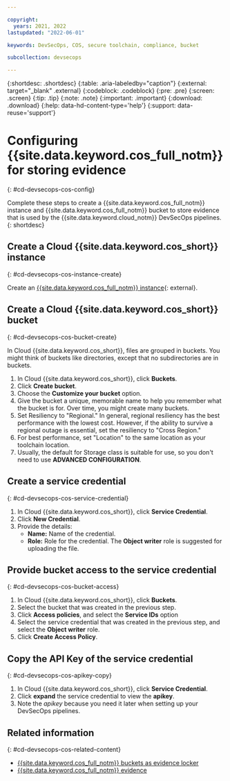 ```yaml
---

copyright:
  years: 2021, 2022
lastupdated: "2022-06-01"

keywords: DevSecOps, COS, secure toolchain, compliance, bucket

subcollection: devsecops

---
```


{:shortdesc: .shortdesc}
{:table: .aria-labeledby="caption"}
{:external: target="_blank" .external}
{:codeblock: .codeblock}
{:pre: .pre}
{:screen: .screen}
{:tip: .tip}
{:note: .note}
{:important: .important}
{:download: .download}
{:help: data-hd-content-type='help'}
{:support: data-reuse='support'}

# Configuring {{site.data.keyword.cos_full_notm}} for storing evidence
{: #cd-devsecops-cos-config}

Complete these steps to create a {{site.data.keyword.cos_full_notm}} instance and {{site.data.keyword.cos_full_notm}} bucket to store evidence that is used by the {{site.data.keyword.cloud_notm}} DevSecOps pipelines.
{: shortdesc}

## Create a Cloud {{site.data.keyword.cos_short}} instance
{: #cd-devsecops-cos-instance-create}

Create an [{{site.data.keyword.cos_full_notm}} instance](https://cloud.ibm.com/catalog/services/cloud-object-storage){: external}.

## Create a Cloud {{site.data.keyword.cos_short}} bucket
{: #cd-devsecops-cos-bucket-create}

In Cloud {{site.data.keyword.cos_short}}, files are grouped in buckets. You might think of buckets like directories, except that no subdirectories are in buckets.

1. In Cloud {{site.data.keyword.cos_short}}, click **Buckets**.
2. Click **Create bucket**.
3. Choose the **Customize your bucket** option.
4. Give the bucket a unique, memorable name to help you remember what the bucket is for. Over time, you might create many buckets.
5. Set Resiliency to "Regional." In general, regional resiliency has the best performance with the lowest cost. However, if the ability to survive a regional outage is essential, set the resiliency to "Cross Region."
6. For best performance, set "Location" to the same location as your toolchain location.
7. Usually, the default for Storage class is suitable for use, so you don't need to use **ADVANCED CONFIGURATION**.

## Create a service credential
{: #cd-devsecops-cos-service-credential}

1. In Cloud {{site.data.keyword.cos_short}}, click **Service Credential**.
2. Click **New Credential**.
3. Provide the details:
   *  **Name:** Name of the credential.
   *  **Role:** Role for the credential. The **Object writer** role is suggested for uploading the file.

## Provide bucket access to the service credential
{: #cd-devsecops-cos-bucket-access}

1. In Cloud {{site.data.keyword.cos_short}}, click **Buckets**.
2. Select the bucket that was created in the previous step.
3. Click **Access policies**, and select the **Service IDs** option
4. Select the service credential that was created in the previous step, and select the **Object writer** role.
5. Click **Create Access Policy**.

## Copy the API Key of the service credential
{: #cd-devsecops-cos-apikey-copy}

1. In Cloud {{site.data.keyword.cos_short}}, click **Service Credential**.
2. Click **expand** the service credential to view the **apikey**. 
3. Note the *apikey* because you need it later when setting up your DevSecOps pipelines.

## Related information
{: #cd-devsecops-cos-related-content}

* [{{site.data.keyword.cos_full_notm}} buckets as evidence locker](/docs/devsecops?topic=devsecops-cd-devsecops-cos-bucket-evidence)
* [{{site.data.keyword.cos_full_notm}} evidence](/docs/devsecops?topic=devsecops-devsecops-evidence#cd-devsecops-lockers-cos)
